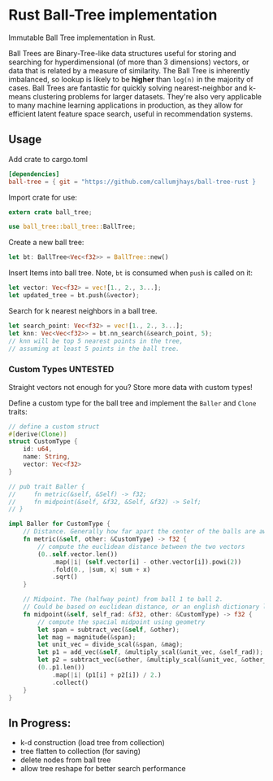 # Rust Ball-Tree implementation

Immutable Ball Tree implementation in Rust.

Ball Trees are Binary-Tree-like data structures useful for storing and searching for hyperdimensional (of more than 3 dimensions) vectors, or data that is related by a measure of similarity. The Ball Tree is inherently imbalanced, so lookup is likely to be **higher** than `log(n)` in the majority of cases. Ball Trees are fantastic for quickly solving nearest-neighbor and k-means clustering problems for larger datasets. They're also very applicable to many machine learning applications in production, as they allow for efficient latent feature space search, useful in recommendation systems.

## Usage
Add crate to cargo.toml
```toml
[dependencies]
ball-tree = { git = "https://github.com/callumjhays/ball-tree-rust }
```

Import crate for use:
```rust
extern crate ball_tree;

use ball_tree::ball_tree::BallTree;
```

Create a new ball tree:
```rust
let bt: BallTree<Vec<f32>> = BallTree::new()
```

Insert Items into ball tree. Note, `bt` is consumed when `push` is called on it:
```rust
let vector: Vec<f32> = vec![1., 2., 3...];
let updated_tree = bt.push(&vector);
```

Search for k nearest neighbors in a ball tree.
```rust
let search_point: Vec<f32> = vec![1., 2., 3...];
let knn: Vec<Vec<f32>> = bt.nn_search(&search_point, 5);
// knn will be top 5 nearest points in the tree,
// assuming at least 5 points in the ball tree.
```

### Custom Types UNTESTED
Straight vectors not enough for you? Store more data with custom types!

Define a custom type for the ball tree and implement the `Baller` and `Clone` traits:
```rust
// define a custom struct
#[derive(Clone)]
struct CustomType {
    id: u64,
    name: String,
    vector: Vec<f32>
}

// pub trait Baller {
//     fn metric(&self, &Self) -> f32;
//     fn midpoint(&self, &f32, &Self, &f32) -> Self;
// }

impl Baller for CustomType {
    // Distance. Generally how far apart the center of the balls are away from each-other
    fn metric(&self, other: &CustomType) -> f32 {
        // compute the euclidean distance between the two vectors
        (0..self.vector.len())
            .map(|i| (self.vector[i] - other.vector[i]).powi(2))
            .fold(0., |sum, x| sum + x)
            .sqrt()
    }

    // Midpoint. The (halfway point) from ball 1 to ball 2.
    // Could be based on euclidean distance, or an english dictionary lookup!
    fn midpoint(&self, self_rad: &f32, other: &CustomType) -> f32 {
        // compute the spacial midpoint using geometry
        let span = subtract_vec(&self, &other);
        let mag = magnitude(&span);
        let unit_vec = divide_scal(&span, &mag);
        let p1 = add_vec(&self, &multiply_scal(&unit_vec, &self_rad));
        let p2 = subtract_vec(&other, &multiply_scal(&unit_vec, &other_rad));
        (0..p1.len())
            .map(|i| (p1[i] + p2[i]) / 2.)
            .collect()
    }
}
```

## In Progress:
- k-d construction (load tree from collection)
- tree flatten to collection (for saving)
- delete nodes from ball tree
- allow tree reshape for better search performance
